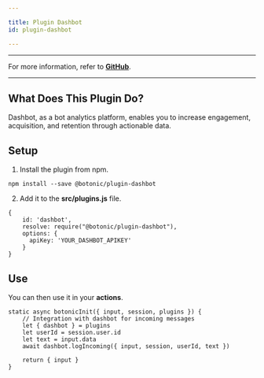 ```yaml
---

title: Plugin Dashbot
id: plugin-dashbot

---
```


---

For more information, refer to **[GitHub](https://github.com/hubtype/botonic/tree/master/packages/botonic-plugin-dashbot)**.

---

## What Does This Plugin Do?

Dashbot, as a bot analytics platform, enables you to increase engagement, acquisition, and retention through actionable data.

## Setup

1. Install the plugin from npm.

```
npm install --save @botonic/plugin-dashbot
```

2. Add it to the **src/plugins.js** file.

```
{
    id: 'dashbot',
    resolve: require("@botonic/plugin-dashbot"),
    options: {
      apiKey: 'YOUR_DASHBOT_APIKEY'
    }
}
```

## Use

You can then use it in your **actions**.

```
static async botonicInit({ input, session, plugins }) {
    // Integration with dashbot for incoming messages
    let { dashbot } = plugins
    let userId = session.user.id
    let text = input.data
    await dashbot.logIncoming({ input, session, userId, text })

    return { input }
}
```
